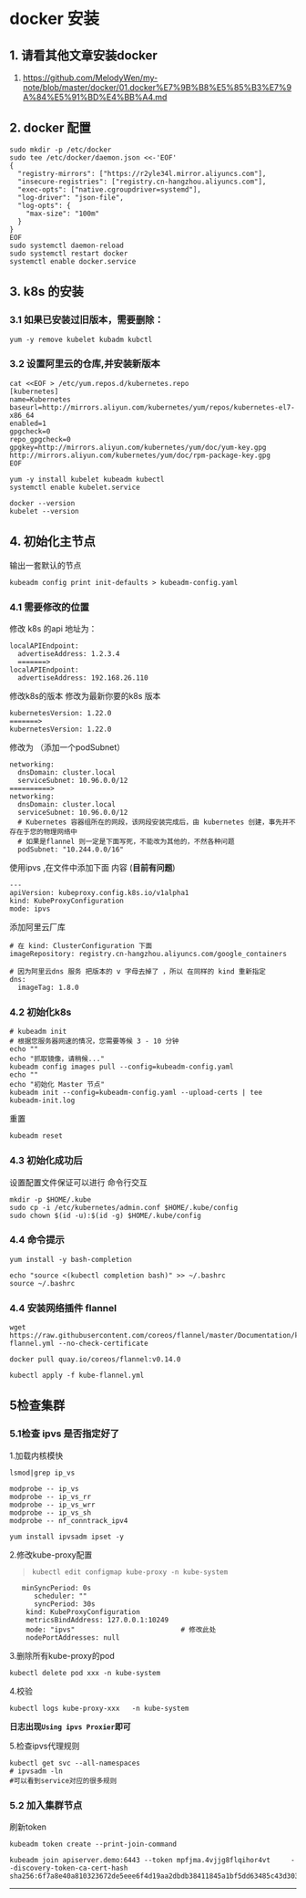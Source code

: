 # docker 安装
## 1. 请看其他文章安装docker
1. https://github.com/MelodyWen/my-note/blob/master/docker/01.docker%E7%9B%B8%E5%85%B3%E7%9A%84%E5%91%BD%E4%BB%A4.md


## 2. docker 配置
```
sudo mkdir -p /etc/docker
sudo tee /etc/docker/daemon.json <<-'EOF'
{
  "registry-mirrors": ["https://r2yle34l.mirror.aliyuncs.com"],
  "insecure-registries": ["registry.cn-hangzhou.aliyuncs.com"], 
  "exec-opts": ["native.cgroupdriver=systemd"],
  "log-driver": "json-file",
  "log-opts": {
    "max-size": "100m"
  }
}
EOF
sudo systemctl daemon-reload
sudo systemctl restart docker
systemctl enable docker.service
```

## 3. k8s 的安装 
### 3.1 如果已安装过旧版本，需要删除：
```
yum -y remove kubelet kubadm kubctl
```

### 3.2 设置阿里云的仓库,并安装新版本
```
cat <<EOF > /etc/yum.repos.d/kubernetes.repo
[kubernetes]
name=Kubernetes
baseurl=http://mirrors.aliyun.com/kubernetes/yum/repos/kubernetes-el7-x86_64
enabled=1
gpgcheck=0
repo_gpgcheck=0
gpgkey=http://mirrors.aliyun.com/kubernetes/yum/doc/yum-key.gpg http://mirrors.aliyun.com/kubernetes/yum/doc/rpm-package-key.gpg
EOF
```
```
yum -y install kubelet kubeadm kubectl
systemctl enable kubelet.service

docker --version
kubelet --version
```

## 4. 初始化主节点
输出一套默认的节点
```
kubeadm config print init-defaults > kubeadm-config.yaml
```
### 4.1 需要修改的位置
修改 k8s 的api 地址为：
```
localAPIEndpoint:
  advertiseAddress: 1.2.3.4
  =======>
localAPIEndpoint:
  advertiseAddress: 192.168.26.110
```
修改k8s的版本 修改为最新你要的k8s 版本
```
kubernetesVersion: 1.22.0
=======>
kubernetesVersion: 1.22.0  
```

修改为 （添加一个podSubnet）
```
networking:
  dnsDomain: cluster.local
  serviceSubnet: 10.96.0.0/12
==========>
networking:
  dnsDomain: cluster.local
  serviceSubnet: 10.96.0.0/12  
  # Kubernetes 容器组所在的网段，该网段安装完成后，由 kubernetes 创建，事先并不存在于您的物理网络中
  # 如果是flannel 则一定是下面写死，不能改为其他的，不然各种问题
  podSubnet: "10.244.0.0/16"    
```
使用ipvs ,在文件中添加下面 内容 (**目前有问题**)
```
---
apiVersion: kubeproxy.config.k8s.io/v1alpha1
kind: KubeProxyConfiguration
mode: ipvs
```
添加阿里云厂库
```
# 在 kind: ClusterConfiguration 下面
imageRepository: registry.cn-hangzhou.aliyuncs.com/google_containers

# 因为阿里云dns 服务 把版本的 v 字母去掉了 ，所以 在同样的 kind 重新指定
dns:
  imageTag: 1.8.0
```
### 4.2 初始化k8s
```
# kubeadm init
# 根据您服务器网速的情况，您需要等候 3 - 10 分钟
echo ""
echo "抓取镜像，请稍候..."
kubeadm config images pull --config=kubeadm-config.yaml
echo ""
echo "初始化 Master 节点"
kubeadm init --config=kubeadm-config.yaml --upload-certs | tee kubeadm-init.log
```
重置
```
kubeadm reset 
```
### 4.3 初始化成功后
设置配置文件保证可以进行 命令行交互
```
mkdir -p $HOME/.kube
sudo cp -i /etc/kubernetes/admin.conf $HOME/.kube/config
sudo chown $(id -u):$(id -g) $HOME/.kube/config
```
### 4.4 命令提示
```
yum install -y bash-completion

echo "source <(kubectl completion bash)" >> ~/.bashrc
source ~/.bashrc
```
### 4.4 安装网络插件 flannel
```
wget https://raw.githubusercontent.com/coreos/flannel/master/Documentation/kube-flannel.yml --no-check-certificate

docker pull quay.io/coreos/flannel:v0.14.0

kubectl apply -f kube-flannel.yml
```

## 5检查集群
### 5.1检查 ipvs 是否指定好了
1.加载内核模快
```
lsmod|grep ip_vs

modprobe -- ip_vs
modprobe -- ip_vs_rr
modprobe -- ip_vs_wrr
modprobe -- ip_vs_sh
modprobe -- nf_conntrack_ipv4

yum install ipvsadm ipset -y
```
2.修改kube-proxy配置

> `kubectl edit configmap kube-proxy -n kube-system`

```
   minSyncPeriod: 0s
      scheduler: ""
      syncPeriod: 30s
    kind: KubeProxyConfiguration
    metricsBindAddress: 127.0.0.1:10249
    mode: "ipvs"                          # 修改此处
    nodePortAddresses: null
```
3.删除所有kube-proxy的pod
```
kubectl delete pod xxx -n kube-system
```
4.校验
```
kubectl logs kube-proxy-xxx   -n kube-system
```
**日志出现`Using ipvs Proxier`即可**

5.检查ipvs代理规则
```
kubectl get svc --all-namespaces
# ipvsadm -ln
#可以看到service对应的很多规则
```
### 5.2 加入集群节点
刷新token
```
kubeadm token create --print-join-command
```
```
kubeadm join apiserver.demo:6443 --token mpfjma.4vjjg8flqihor4vt     --discovery-token-ca-cert-hash sha256:6f7a8e40a810323672de5eee6f4d19aa2dbdb38411845a1bf5dd63485c43d303
```

---
